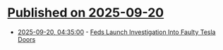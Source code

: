 # [Published on 2025-09-20](index.md)

* [2025-09-20, 04:35:00](https://soylentnews.org/article.pl?sid=25/09/19/0433202&from=rss) - [Feds Launch Investigation Into Faulty Tesla Doors](https://soylentnews.org/article.pl?sid=25/09/19/0433202&from=rss)
